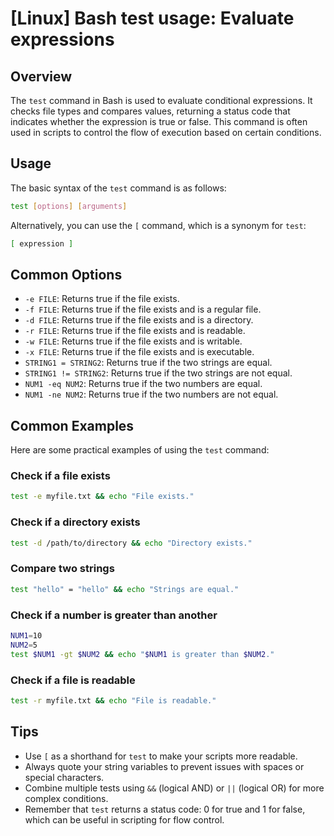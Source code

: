 # [Linux] Bash test usage: Evaluate expressions

## Overview
The `test` command in Bash is used to evaluate conditional expressions. It checks file types and compares values, returning a status code that indicates whether the expression is true or false. This command is often used in scripts to control the flow of execution based on certain conditions.

## Usage
The basic syntax of the `test` command is as follows:

```bash
test [options] [arguments]
```

Alternatively, you can use the `[` command, which is a synonym for `test`:

```bash
[ expression ]
```

## Common Options
- `-e FILE`: Returns true if the file exists.
- `-f FILE`: Returns true if the file exists and is a regular file.
- `-d FILE`: Returns true if the file exists and is a directory.
- `-r FILE`: Returns true if the file exists and is readable.
- `-w FILE`: Returns true if the file exists and is writable.
- `-x FILE`: Returns true if the file exists and is executable.
- `STRING1 = STRING2`: Returns true if the two strings are equal.
- `STRING1 != STRING2`: Returns true if the two strings are not equal.
- `NUM1 -eq NUM2`: Returns true if the two numbers are equal.
- `NUM1 -ne NUM2`: Returns true if the two numbers are not equal.

## Common Examples
Here are some practical examples of using the `test` command:

### Check if a file exists
```bash
test -e myfile.txt && echo "File exists."
```

### Check if a directory exists
```bash
test -d /path/to/directory && echo "Directory exists."
```

### Compare two strings
```bash
test "hello" = "hello" && echo "Strings are equal."
```

### Check if a number is greater than another
```bash
NUM1=10
NUM2=5
test $NUM1 -gt $NUM2 && echo "$NUM1 is greater than $NUM2."
```

### Check if a file is readable
```bash
test -r myfile.txt && echo "File is readable."
```

## Tips
- Use `[` as a shorthand for `test` to make your scripts more readable.
- Always quote your string variables to prevent issues with spaces or special characters.
- Combine multiple tests using `&&` (logical AND) or `||` (logical OR) for more complex conditions.
- Remember that `test` returns a status code: 0 for true and 1 for false, which can be useful in scripting for flow control.